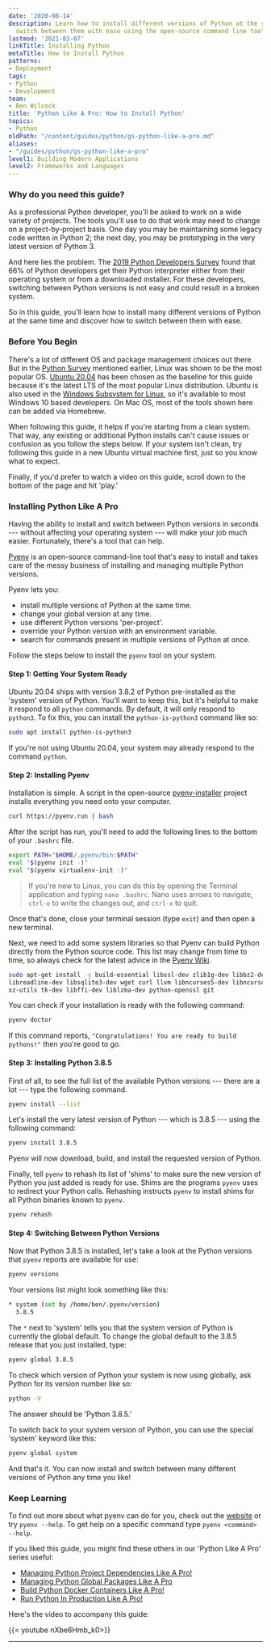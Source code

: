 ```yaml
---
date: '2020-08-14'
description: Learn how to install different versions of Python at the same time and
  switch between them with ease using the open-source command line tool Pyenv.
lastmod: '2021-03-07'
linkTitle: Installing Python
metaTitle: How to Install Python
patterns:
- Deployment
tags:
- Python
- Development
team:
- Ben Wilcock
title: 'Python Like A Pro: How to Install Python'
topics:
- Python
oldPath: "/content/guides/python/gs-python-like-a-pro.md"
aliases:
- "/guides/python/gs-python-like-a-pro"
level1: Building Modern Applications
level2: Frameworks and Languages
---
```


### Why do you need this guide?

As a professional Python developer, you'll be asked to work on a wide variety of projects. The tools you'll use to do that work may need to change on a project-by-project basis. One day you may be maintaining some legacy code written in Python 2; the next day, you may be prototyping in the very latest version of Python 3.

And here lies the problem. The [2019 Python Developers Survey][survey] found that 66% of Python developers get their Python interpreter either from their operating system or from a downloaded installer. For these developers, switching between Python versions is not easy and could result in a broken system.

So in this guide, you'll learn how to install many different versions of Python at the same time and discover how to switch between them with ease.

### Before You Begin

There's a lot of different OS and package management choices out there.  But in the [Python Survey][survey] mentioned earlier, Linux was shown to be the most popular OS. [Ubuntu 20.04][ubuntu] has been chosen as the baseline for this guide because it's the latest LTS of the most popular Linux distribution. Ubuntu is also used in the [Windows Subsystem for Linux][wsl], so it's available to most Windows 10 based developers. On Mac OS, most of the tools shown here can be added via Homebrew.

When following this guide, it helps if you're starting from a clean system. That way, any existing or additional Python installs can't cause issues or confusion as you follow the steps below. If your system isn't clean, try following this guide in a new Ubuntu virtual machine first, just so you know what to expect.

Finally, if you'd prefer to watch a video on this guide, scroll down to the bottom of the page and hit 'play.'

### Installing Python Like A Pro

Having the ability to install and switch between Python versions in seconds --- without affecting your operating system --- will make your job much easier. Fortunately, there's a tool that can help.

[Pyenv][pyenv] is an open-source command-line tool that's easy to install and takes care of the messy business of installing and managing multiple Python versions.

Pyenv lets you:

 - install multiple versions of Python at the same time.
 - change your global version at any time.
 - use different Python versions 'per-project'.
 - override your Python version with an environment variable.
 - search for commands present in multiple versions of Python at once.

Follow the steps below to install the `pyenv` tool on your system.

#### Step 1: Getting Your System Ready

Ubuntu 20.04 ships with version 3.8.2 of Python pre-installed as the 'system' version of Python. You'll want to keep this, but it's helpful to make it respond to all `python` commands. By default, it will only respond to `python3`. To fix this, you can install the `python-is-python3` command like so:

```bash
sudo apt install python-is-python3
```

If you're not using Ubuntu 20.04, your system may already respond to the command `python`.

#### Step 2: Installing Pyenv

Installation is simple. A script in the open-source [pyenv-installer][pyenv-installer] project installs everything you need onto your computer.

```bash
curl https://pyenv.run | bash
```

After the script has run, you'll need to add the following lines to the bottom of your `.bashrc` file. 

```bash
export PATH="$HOME/.pyenv/bin:$PATH"
eval "$(pyenv init -)"
eval "$(pyenv virtualenv-init -)"
```

> If you're new to Linux, you can do this by opening the Terminal application and typing `nano .bashrc`. Nano uses arrows to navigate, `ctrl-o` to write the changes out, and `ctrl-x` to quit.

Once that's done, close your terminal session (type `exit`) and then open a new terminal. 

Next, we need to add some system libraries so that Pyenv can build Python directly from the Python source code. This list may change from time to time, so always check for the latest advice in the [Pyenv Wiki][pyenv-prereqs].

```bash
sudo apt-get install -y build-essential libssl-dev zlib1g-dev libbz2-dev \
libreadline-dev libsqlite3-dev wget curl llvm libncurses5-dev libncursesw5-dev \
xz-utils tk-dev libffi-dev liblzma-dev python-openssl git
```

You can check if your installation is ready with the following command:

```bash
pyenv doctor
```

If this command reports, `"Congratulations! You are ready to build pythons!"` then you're good to go.

#### Step 3: Installing Python 3.8.5

First of all, to see the full list of the available Python versions --- there are a lot --- type the following command.

```bash
pyenv install --list
```

Let's install the very latest version of Python --- which is 3.8.5 --- using the following command:

```bash
pyenv install 3.8.5
```

Pyenv will now download, build, and install the requested version of Python. 

Finally, tell `pyenv` to rehash its list of 'shims' to make sure the new version of Python you just added is ready for use. Shims are the programs `pyenv` uses to redirect your Python calls. Rehashing instructs `pyenv` to install shims for all Python binaries known to `pyenv`.

```bash
pyenv rehash
```


#### Step 4: Switching Between Python Versions

Now that Python 3.8.5 is installed, let's take a look at the Python versions that `pyenv` reports are available for use:

```bash
pyenv versions
```

Your versions list might look something like this:

```bash
* system (set by /home/ben/.pyenv/version)
  3.8.5
```

The `*` next to 'system' tells you that the system version of Python is currently the global default. To change the global default to the 3.8.5 release that you just installed, type:

```bash
pyenv global 3.8.5
```

To check which version of Python your system is now using globally, ask Python for its version number like so:

```bash
python -V
```

The answer should be 'Python 3.8.5.'

To switch back to your system version of Python, you can use the special 'system' keyword like this:

```bash
pyenv global system
```

And that's it. You can now install and switch between many different versions of Python any time you like!

### Keep Learning

To find out more about what pyenv can do for you, check out the [website][pyenv] or try `pyenv --help`. To get help on a specific command type `pyenv <command> --help`.

If you liked this guide, you might find these others in our 'Python Like A Pro' series useful:

- [Managing Python Project Dependencies Like A Pro!][gs-pyenv-venv]
- [Managing Python Global Packages Like A Pro][gs-pipx]
- [Build Python Docker Containers Like A Pro!][gs-cnb]
- [Run Python In Production Like A Pro!][gs-cf]

Here's the video to accompany this guide:

{{< youtube nXbe6Hmb_k0>}}

---
[survey]: https://www.jetbrains.com/lp/python-developers-survey-2019/
[wsl]: https://ubuntu.com/wsl
[ubuntu]: https://ubuntu.com/download/desktop
[sunset]: https://www.python.org/doc/sunset-python-2/
[pyenv]: https://github.com/pyenv/pyenv
[pyenv-installer]: https://github.com/pyenv/pyenv-installer
[pyenv-prereqs]: https://github.com/pyenv/pyenv/wiki/Common-build-problems
[cnb]: /guides/python/cnb-gs-python

[gs-pyenv]: /guides/python/gs-python-like-a-pro
[gs-pyenv-venv]: /guides/python/gs-managing-python-packages
[gs-pipx]: /guides/python/gs-python-installing-global-packages
[gs-cnb]: /guides/python/cnb-gs-python
[gs-cf]: /guides/python/cf-gs